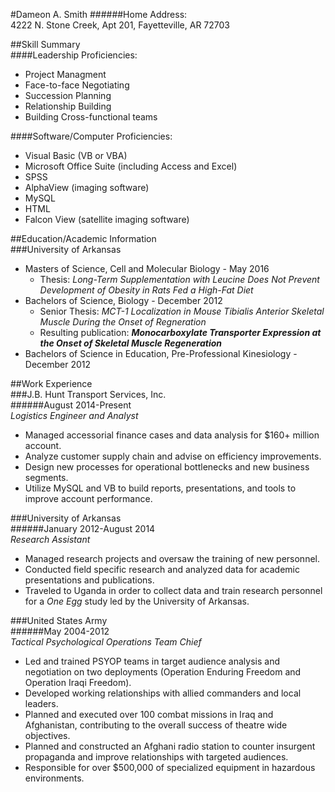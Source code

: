 #Dameon A. Smith
######Home Address:  
4222 N. Stone Creek, Apt 201, Fayetteville, AR 72703  

##Skill Summary  
####Leadership Proficiencies:  
* Project Managment
* Face-to-face Negotiating
* Succession Planning
* Relationship Building
* Building Cross-functional teams  

####Software/Computer Proficiencies:  
* Visual Basic (VB or VBA)
* Microsoft Office Suite (including Access and Excel)
* SPSS
* AlphaView (imaging software)
* MySQL
* HTML
* Falcon View (satellite imaging software)

##Education/Academic Information  
###University of Arkansas
* Masters of Science, Cell and Molecular Biology - May 2016  
  * Thesis: _Long-Term Supplementation with Leucine Does Not Prevent Development of Obesity in Rats Fed a High-Fat Diet_
* Bachelors of Science, Biology - December 2012  
  * Senior Thesis: _MCT-1 Localization in Mouse Tibialis Anterior Skeletal Muscle During the Onset of Regneration_
  * Resulting publication: **_Monocarboxylate Transporter Expression at the Onset of Skeletal Muscle Regeneration_**
* Bachelors of Science in Education, Pre-Professional Kinesiology - December 2012  

##Work Experience  
###J.B. Hunt Transport Services, Inc.  
######August 2014-Present  
_Logistics Engineer and Analyst_  
* Managed accessorial finance cases and data analysis for $160+ million account.
* Analyze customer supply chain and advise on efficiency improvements.
* Design new processes for operational bottlenecks and new business segments.
* Utilize MySQL and VB to build reports, presentations, and tools to improve account performance.  

###University of Arkansas  
######January 2012-August 2014  
_Research Assistant_  
* Managed research projects and oversaw the training of new personnel.
* Conducted field specific research and analyzed data for academic presentations and publications.
* Traveled to Uganda in order to collect data and train research personnel for a _One Egg_ study led by the University of Arkansas.  

###United States Army  
######May 2004-2012  
_Tactical Psychological Operations Team Chief_  
* Led and trained PSYOP teams in target audience analysis and negotiation on two deployments (Operation Enduring Freedom and Operation Iraqi Freedom).
* Developed working relationships with allied commanders and local leaders.
* Planned and executed over 100 combat missions in Iraq and Afghanistan, contributing to the overall success of theatre wide objectives.
* Planned and constructed an Afghani radio station to counter insurgent propaganda and improve relationships with targeted audiences.
* Responsible for over $500,000 of specialized equipment in hazardous environments.  

